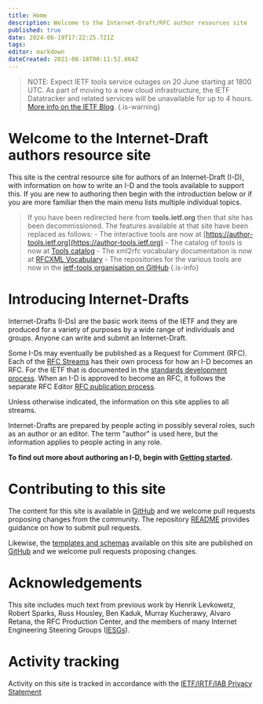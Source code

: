 ```yaml
---
title: Home
description: Welcome to the Internet-Draft/RFC author resources site
published: true
date: 2024-06-19T17:22:25.721Z
tags: 
editor: markdown
dateCreated: 2021-08-18T00:11:52.864Z
---
```


> NOTE: Expect IETF tools service outages on 20 June starting at 1800 UTC. As part of moving to a new cloud infrastructure, the IETF Datatracker and related services will be unavailable for up to 4 hours. [More info on the IETF Blog](https://www.ietf.org/blog/it-infrastructure-outage-2024-06-20/).
{.is-warning}
# Welcome to the Internet-Draft authors resource site

This site is the central resource site for authors of an Internet-Draft (I-D), with information on how to write an I-D and the tools available to support this. If you are new to authoring then begin with the introduction below or if you are more familiar then the main menu lists multiple individual topics.

> If you have been redirected here from **tools.ietf.org** then that site has been decommissioned.  The features available at that site have been replaced as follows:
> \- The interactive tools are now at [https://author-tools.ietf.org](https://author-tools.ietf.org)
> \- The catalog of tools is now at [Tools catalog](/tools-catalog)
> \- The xml2rfc vocabulary documentation is now at [RFCXML Vocabulary](/rfcxml-vocabulary)
> \- The repositories for the various tools are now in the [ietf-tools organisation on GitHub](https://github.com/ietf-tools)
{.is-info}

# Introducing Internet-Drafts

Internet-Drafts (I-Ds) are the basic work items of the IETF and they are produced for a variety of purposes by a wide range of individuals and groups. Anyone can write and submit an Internet-Draft. 

Some I-Ds may eventually be published as a Request for Comment (RFC).  Each of the [RFC Streams](https://rfc-editor.org/info/rfc8729) has their own process for how an I-D becomes an RFC.  For the IETF that is documented in the [standards development process](https://www.ietf.org/standards/process/).  When an I-D is approved to become an RFC, it follows the separate RFC Editor [RFC publication process](https://www.rfc-editor.org/pubprocess/).

Unless otherwise indicated, the information on this site applies to all streams.

Internet-Drafts are prepared by people acting in possibly several roles, such as an author or an editor. The term "author" is used here, but the information applies to people acting in any role.

**To find out more about authoring an I-D, begin with [Getting started](/getting-started).**

# Contributing to this site

The content for this site is available in [GitHub](https://github.com/ietf/authors.ietf.org) and we welcome pull requests proposing changes from the community. The repository [README](https://github.com/ietf-authors/authors.ietf.org/blob/main/README.md) provides guidance on how to submit pull requests.

Likewise, the [templates and schemas](/templates-and-schemas) available on this site are published on [GitHub](https://github.com/ietf-authors/rfcxml-templates-and-schemas) and we welcome pull requests proposing changes.

# Acknowledgements

This site includes much text from previous work by Henrik Levkowetz, Robert Sparks, Russ Housley, Ben Kaduk, Murray Kucherawy, Alvaro Retana, the RFC Production Center, and the members of many Internet Engineering Steering Groups ([IESGs](https://www.ietf.org/iesg/)).

# Activity tracking

Activity on this site is tracked in accordance with the [IETF/IRTF/IAB Privacy Statement](https://www.ietf.org/privacy-statement/)


